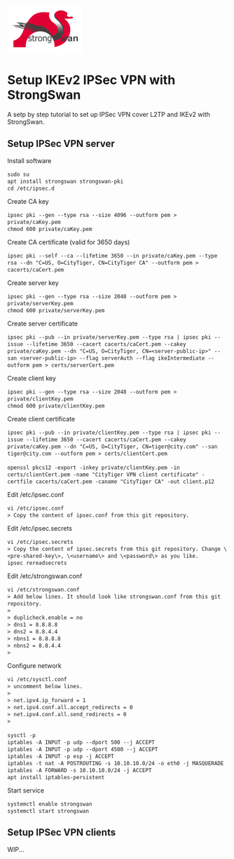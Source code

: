 ![picture](strongswan.png)

# Setup IKEv2 IPSec VPN with StrongSwan

A setp by step tutorial to set up IPSec VPN cover L2TP and IKEv2 with StrongSwan.

## Setup IPSec VPN server

Install software
```
sudo su  
apt install strongswan strongswan-pki  
cd /etc/ipsec.d
```

Create CA key
```
ipsec pki --gen --type rsa --size 4096 --outform pem > private/caKey.pem  
chmod 600 private/caKey.pem
```

Create CA certificate (valid for 3650 days)
```
ipsec pki --self --ca --lifetime 3650 --in private/caKey.pem --type rsa --dn "C=US, O=CityTiger, CN=CityTiger CA" --outform pem > cacerts/caCert.pem
```

Create server key
```
ipsec pki --gen --type rsa --size 2048 --outform pem > private/serverKey.pem  
chmod 600 private/serverKey.pem
```

Create server certificate
```
ipsec pki --pub --in private/serverKey.pem --type rsa | ipsec pki --issue --lifetime 3650 --cacert cacerts/caCert.pem --cakey private/caKey.pem --dn "C=US, O=CityTiger, CN=<server-public-ip>" --san <server-public-ip> --flag serverAuth --flag ikeIntermediate --outform pem > certs/serverCert.pem
```

Create client key
```
ipsec pki --gen --type rsa --size 2048 --outform pem > private/clientKey.pem  
chmod 600 private/clientKey.pem
```

Create client certificate
```
ipsec pki --pub --in private/clientKey.pem --type rsa | ipsec pki --issue --lifetime 3650 --cacert cacerts/caCert.pem --cakey private/caKey.pem --dn "C=US, O=CityTiger, CN=tiger@city.com" --san tiger@city.com --outform pem > certs/clientCert.pem  
  
openssl pkcs12 -export -inkey private/clientKey.pem -in certs/clientCert.pem -name "CityTiger VPN client certificate" -certfile cacerts/caCert.pem -caname "CityTiger CA" -out client.p12
```

Edit /etc/ipsec.conf
```
vi /etc/ipsec.conf
> Copy the content of ipsec.conf from this git repository.
```

Edit /etc/ipsec.secrets  
```
vi /etc/ipsec.secrets
> Copy the content of ipsec.secrets from this git repository. Change \<pre-shared-key\>, \<username\> and \<password\> as you like.
ipsec rereadsecrets
```

Edit  /etc/strongswan.conf  
```
vi /etc/strongswan.conf
> Add below lines. It should look like strongswan.conf from this git repository.
> 
> duplicheck.enable = no
> dns1 = 8.8.8.8
> dns2 = 8.8.4.4
> nbns1 = 8.8.8.8
> nbns2 = 8.8.4.4
> 
```

Configure network  
```
vi /etc/sysctl.conf
> uncomment below lines.
> 
> net.ipv4.ip_forward = 1
> net.ipv4.conf.all.accept_redirects = 0
> net.ipv4.conf.all.send_redirects = 0
> 

sysctl -p  
iptables -A INPUT -p udp --dport 500 --j ACCEPT  
iptables -A INPUT -p udp --dport 4500 --j ACCEPT  
iptables -A INPUT -p esp -j ACCEPT  
iptables -t nat -A POSTROUTING -s 10.10.10.0/24 -o eth0 -j MASQUERADE  
iptables -A FORWARD -s 10.10.10.0/24 -j ACCEPT  
apt install iptables-persistent  
```


Start service
```
systemctl enable strongswan  
systemctl start strongswan
```

## Setup IPSec VPN clients

WIP...
